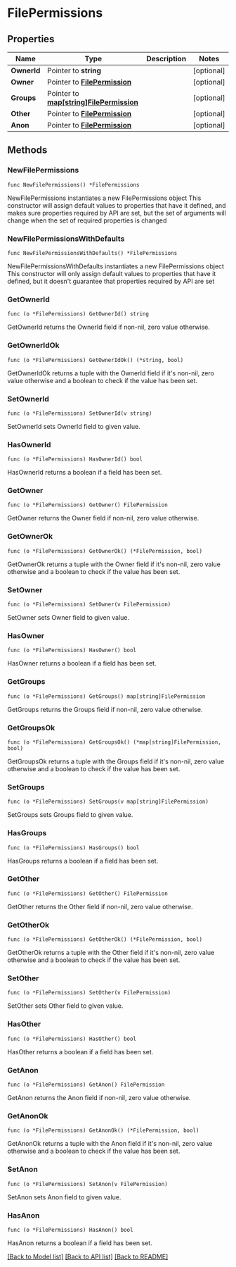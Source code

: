# FilePermissions

## Properties

Name | Type | Description | Notes
------------ | ------------- | ------------- | -------------
**OwnerId** | Pointer to **string** |  | [optional] 
**Owner** | Pointer to [**FilePermission**](FilePermission.md) |  | [optional] 
**Groups** | Pointer to [**map[string]FilePermission**](FilePermission.md) |  | [optional] 
**Other** | Pointer to [**FilePermission**](FilePermission.md) |  | [optional] 
**Anon** | Pointer to [**FilePermission**](FilePermission.md) |  | [optional] 

## Methods

### NewFilePermissions

`func NewFilePermissions() *FilePermissions`

NewFilePermissions instantiates a new FilePermissions object
This constructor will assign default values to properties that have it defined,
and makes sure properties required by API are set, but the set of arguments
will change when the set of required properties is changed

### NewFilePermissionsWithDefaults

`func NewFilePermissionsWithDefaults() *FilePermissions`

NewFilePermissionsWithDefaults instantiates a new FilePermissions object
This constructor will only assign default values to properties that have it defined,
but it doesn't guarantee that properties required by API are set

### GetOwnerId

`func (o *FilePermissions) GetOwnerId() string`

GetOwnerId returns the OwnerId field if non-nil, zero value otherwise.

### GetOwnerIdOk

`func (o *FilePermissions) GetOwnerIdOk() (*string, bool)`

GetOwnerIdOk returns a tuple with the OwnerId field if it's non-nil, zero value otherwise
and a boolean to check if the value has been set.

### SetOwnerId

`func (o *FilePermissions) SetOwnerId(v string)`

SetOwnerId sets OwnerId field to given value.

### HasOwnerId

`func (o *FilePermissions) HasOwnerId() bool`

HasOwnerId returns a boolean if a field has been set.

### GetOwner

`func (o *FilePermissions) GetOwner() FilePermission`

GetOwner returns the Owner field if non-nil, zero value otherwise.

### GetOwnerOk

`func (o *FilePermissions) GetOwnerOk() (*FilePermission, bool)`

GetOwnerOk returns a tuple with the Owner field if it's non-nil, zero value otherwise
and a boolean to check if the value has been set.

### SetOwner

`func (o *FilePermissions) SetOwner(v FilePermission)`

SetOwner sets Owner field to given value.

### HasOwner

`func (o *FilePermissions) HasOwner() bool`

HasOwner returns a boolean if a field has been set.

### GetGroups

`func (o *FilePermissions) GetGroups() map[string]FilePermission`

GetGroups returns the Groups field if non-nil, zero value otherwise.

### GetGroupsOk

`func (o *FilePermissions) GetGroupsOk() (*map[string]FilePermission, bool)`

GetGroupsOk returns a tuple with the Groups field if it's non-nil, zero value otherwise
and a boolean to check if the value has been set.

### SetGroups

`func (o *FilePermissions) SetGroups(v map[string]FilePermission)`

SetGroups sets Groups field to given value.

### HasGroups

`func (o *FilePermissions) HasGroups() bool`

HasGroups returns a boolean if a field has been set.

### GetOther

`func (o *FilePermissions) GetOther() FilePermission`

GetOther returns the Other field if non-nil, zero value otherwise.

### GetOtherOk

`func (o *FilePermissions) GetOtherOk() (*FilePermission, bool)`

GetOtherOk returns a tuple with the Other field if it's non-nil, zero value otherwise
and a boolean to check if the value has been set.

### SetOther

`func (o *FilePermissions) SetOther(v FilePermission)`

SetOther sets Other field to given value.

### HasOther

`func (o *FilePermissions) HasOther() bool`

HasOther returns a boolean if a field has been set.

### GetAnon

`func (o *FilePermissions) GetAnon() FilePermission`

GetAnon returns the Anon field if non-nil, zero value otherwise.

### GetAnonOk

`func (o *FilePermissions) GetAnonOk() (*FilePermission, bool)`

GetAnonOk returns a tuple with the Anon field if it's non-nil, zero value otherwise
and a boolean to check if the value has been set.

### SetAnon

`func (o *FilePermissions) SetAnon(v FilePermission)`

SetAnon sets Anon field to given value.

### HasAnon

`func (o *FilePermissions) HasAnon() bool`

HasAnon returns a boolean if a field has been set.


[[Back to Model list]](../README.md#documentation-for-models) [[Back to API list]](../README.md#documentation-for-api-endpoints) [[Back to README]](../README.md)


